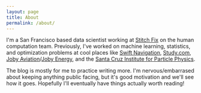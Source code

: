 ```yaml
---
layout: page
title: About
permalink: /about/
---
```


I'm a San Francisco based data scientist working at [Stitch Fix](http://multithreaded.stitchfix.com/) on the human computation team.
Previously, I've worked on machine learning, statistics, and optimization problems at cool places like [Swift Navigation](http://www.swiftnav.com/), [Study.com](http://study.com/), [Joby Aviation](http://www.jobyaviation.com/)/[Joby Energy](http://www.jobyenergy.com/), and the [Santa Cruz Institute for Particle Physics](http://scipp.ucsc.edu/).

The blog is mostly for me to practice writing more.
I'm nervous/embarrased about keeping anything public facing, but it's good motivation and  we'll see how it goes.
Hopefully I'll eventually have things actually worth reading!

